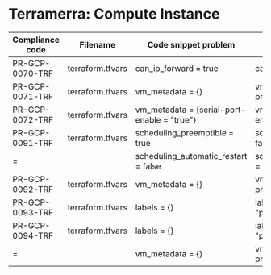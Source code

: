 # Terramerra: Compute Instance

Compliance code | Filename       | Code snippet problem   | Fixed code
----------------|----------------|------------------------|-----------------------------------
PR-GCP-0070-TRF |terraform.tfvars|can_ip_forward = true   |can_ip_forward = false
PR-GCP-0071-TRF |terraform.tfvars|vm_metadata = {}        |vm_metadata = {block-project-ssh-keys = true}
PR-GCP-0072-TRF |terraform.tfvars|vm_metadata = {serial-port-enable = "true"}|vm_metadata = {serial-port-enable = "false"}
PR-GCP-0091-TRF |terraform.tfvars|scheduling_preemptible = true|scheduling_preemptible = false
=               |                |scheduling_automatic_restart = false|scheduling_automatic_restart = true
PR-GCP-0092-TRF |terraform.tfvars|vm_metadata = {}        |vm_metadata = {block-project-ssh-keys = true}
PR-GCP-0093-TRF |terraform.tfvars|labels = {}             |labels = {environment = "prod"}
PR-GCP-0094-TRF |terraform.tfvars|labels = {}             |labels = {environment = "prod"}
=               |                |vm_metadata = {}        |vm_metadata = {block-project-ssh-keys = true}

